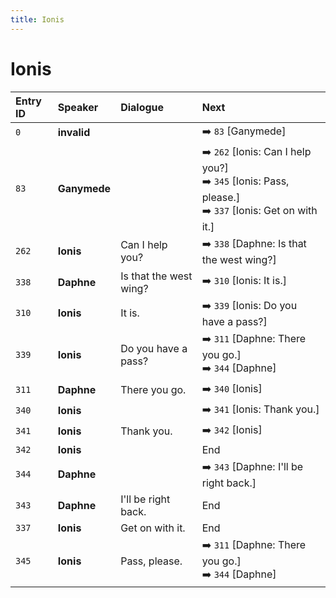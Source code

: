 ```yaml
---
title: Ionis
---
```


# Ionis


| Entry ID | Speaker | Dialogue | Next |
| :------- | :------ | :------- | :------------ |
| `0` | **invalid** |  | ➡️ `83` \[Ganymede\] |
| `83` | **Ganymede** |  | ➡️ `262` \[Ionis: Can I help you?\]<br>➡️ `345` \[Ionis: Pass, please\.\]<br>➡️ `337` \[Ionis: Get on with it\.\] |
| `262` | **Ionis** | Can I help you? | ➡️ `338` \[Daphne: Is that the west wing?\] |
| `338` | **Daphne** | Is that the west wing? | ➡️ `310` \[Ionis: It is\.\] |
| `310` | **Ionis** | It is\. | ➡️ `339` \[Ionis: Do you have a pass?\] |
| `339` | **Ionis** | Do you have a pass? | ➡️ `311` \[Daphne: There you go\.\]<br>➡️ `344` \[Daphne\] |
| `311` | **Daphne** | There you go\. | ➡️ `340` \[Ionis\] |
| `340` | **Ionis** |  | ➡️ `341` \[Ionis: Thank you\.\] |
| `341` | **Ionis** | Thank you\. | ➡️ `342` \[Ionis\] |
| `342` | **Ionis** |  | End |
| `344` | **Daphne** |  | ➡️ `343` \[Daphne: I'll be right back\.\] |
| `343` | **Daphne** | I'll be right back\. | End |
| `337` | **Ionis** | Get on with it\. | End |
| `345` | **Ionis** | Pass, please\. | ➡️ `311` \[Daphne: There you go\.\]<br>➡️ `344` \[Daphne\] |
